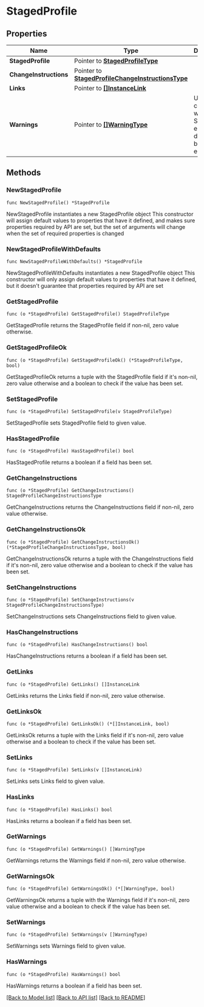 # StagedProfile

## Properties

Name | Type | Description | Notes
------------ | ------------- | ------------- | -------------
**StagedProfile** | Pointer to [**StagedProfileType**](StagedProfileType.md) |  | [optional] 
**ChangeInstructions** | Pointer to [**StagedProfileChangeInstructionsType**](StagedProfileChangeInstructionsType.md) |  | [optional] 
**Links** | Pointer to [**[]InstanceLink**](InstanceLink.md) |  | [optional] 
**Warnings** | Pointer to [**[]WarningType**](WarningType.md) | Used in conjunction with the Success element to define a business error. | [optional] 

## Methods

### NewStagedProfile

`func NewStagedProfile() *StagedProfile`

NewStagedProfile instantiates a new StagedProfile object
This constructor will assign default values to properties that have it defined,
and makes sure properties required by API are set, but the set of arguments
will change when the set of required properties is changed

### NewStagedProfileWithDefaults

`func NewStagedProfileWithDefaults() *StagedProfile`

NewStagedProfileWithDefaults instantiates a new StagedProfile object
This constructor will only assign default values to properties that have it defined,
but it doesn't guarantee that properties required by API are set

### GetStagedProfile

`func (o *StagedProfile) GetStagedProfile() StagedProfileType`

GetStagedProfile returns the StagedProfile field if non-nil, zero value otherwise.

### GetStagedProfileOk

`func (o *StagedProfile) GetStagedProfileOk() (*StagedProfileType, bool)`

GetStagedProfileOk returns a tuple with the StagedProfile field if it's non-nil, zero value otherwise
and a boolean to check if the value has been set.

### SetStagedProfile

`func (o *StagedProfile) SetStagedProfile(v StagedProfileType)`

SetStagedProfile sets StagedProfile field to given value.

### HasStagedProfile

`func (o *StagedProfile) HasStagedProfile() bool`

HasStagedProfile returns a boolean if a field has been set.

### GetChangeInstructions

`func (o *StagedProfile) GetChangeInstructions() StagedProfileChangeInstructionsType`

GetChangeInstructions returns the ChangeInstructions field if non-nil, zero value otherwise.

### GetChangeInstructionsOk

`func (o *StagedProfile) GetChangeInstructionsOk() (*StagedProfileChangeInstructionsType, bool)`

GetChangeInstructionsOk returns a tuple with the ChangeInstructions field if it's non-nil, zero value otherwise
and a boolean to check if the value has been set.

### SetChangeInstructions

`func (o *StagedProfile) SetChangeInstructions(v StagedProfileChangeInstructionsType)`

SetChangeInstructions sets ChangeInstructions field to given value.

### HasChangeInstructions

`func (o *StagedProfile) HasChangeInstructions() bool`

HasChangeInstructions returns a boolean if a field has been set.

### GetLinks

`func (o *StagedProfile) GetLinks() []InstanceLink`

GetLinks returns the Links field if non-nil, zero value otherwise.

### GetLinksOk

`func (o *StagedProfile) GetLinksOk() (*[]InstanceLink, bool)`

GetLinksOk returns a tuple with the Links field if it's non-nil, zero value otherwise
and a boolean to check if the value has been set.

### SetLinks

`func (o *StagedProfile) SetLinks(v []InstanceLink)`

SetLinks sets Links field to given value.

### HasLinks

`func (o *StagedProfile) HasLinks() bool`

HasLinks returns a boolean if a field has been set.

### GetWarnings

`func (o *StagedProfile) GetWarnings() []WarningType`

GetWarnings returns the Warnings field if non-nil, zero value otherwise.

### GetWarningsOk

`func (o *StagedProfile) GetWarningsOk() (*[]WarningType, bool)`

GetWarningsOk returns a tuple with the Warnings field if it's non-nil, zero value otherwise
and a boolean to check if the value has been set.

### SetWarnings

`func (o *StagedProfile) SetWarnings(v []WarningType)`

SetWarnings sets Warnings field to given value.

### HasWarnings

`func (o *StagedProfile) HasWarnings() bool`

HasWarnings returns a boolean if a field has been set.


[[Back to Model list]](../README.md#documentation-for-models) [[Back to API list]](../README.md#documentation-for-api-endpoints) [[Back to README]](../README.md)


